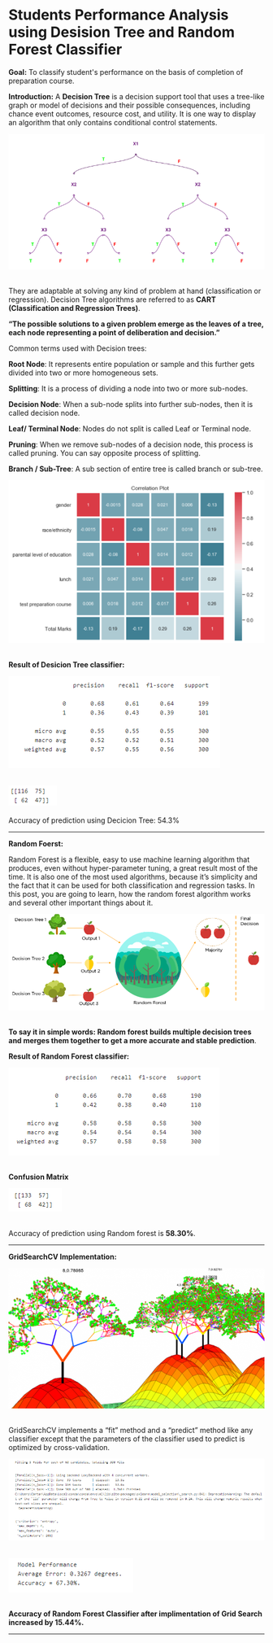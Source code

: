 # Students Performance Analysis using Desision Tree and Random Forest Classifier

__Goal:__ To classify student's performance on the basis of completion of preparation course.


__Introduction:__
A __Decision Tree__ is a decision support tool that uses a tree-like graph or model of decisions and their possible consequences, including chance event outcomes, resource cost, and utility. It is one way to display an algorithm that only contains conditional control statements.

![image.jpg](images/XOR3df51ae5.png)<br><br>

They are adaptable at solving any kind of problem at hand (classification or regression). Decision Tree algorithms are referred to as __CART (Classification and Regression Trees)__.

__“The possible solutions to a given problem emerge as the leaves of a tree, each node representing a point of deliberation and decision.”__

Common terms used with Decision trees:

__Root Node__: It represents entire population or sample and this further gets divided into two or more homogeneous sets.

__Splitting__: It is a process of dividing a node into two or more sub-nodes.

__Decision Node__: When a sub-node splits into further sub-nodes, then it is called decision node.

__Leaf/ Terminal Node__: Nodes do not split is called Leaf or Terminal node.

__Pruning__: When we remove sub-nodes of a decision node, this process is called pruning. You can say opposite process of splitting.

__Branch / Sub-Tree__: A sub section of entire tree is called branch or sub-tree.

![image.jpg](images/Capture.PNG)<br><br>


__Result of Desicion Tree classifier:__

![image.jpg](images/Capture1.PNG)<br><br>

![image.jpg](images/Capture2.PNG)<br><br>
Accuracy of prediction using Decicion Tree: 54.3%

___

__Random Foerst:__

Random Forest is a flexible, easy to use machine learning algorithm that produces, even without hyper-parameter tuning, a great result most of the time. It is also one of the most used algorithms, because it’s simplicity and the fact that it can be used for both classification and regression tasks. In this post, you are going to learn, how the random forest algorithm works and several other important things about it.

![image.jpg](images/main-qimg-1d93e607cf6795e03cc32ca49e3413ea.png)<br><br>

__To say it in simple words: Random forest builds multiple decision trees and merges them together to get a more accurate and stable prediction__.

__Result of Random Forest classifier:__

![image.jpg](images/Capture3.PNG)<br><br>

__Confusion Matrix__

![image.jpg](images/Capture4.PNG)<br><br>

Accuracy of prediction using Random forest is __58.30%__.

___

__GridSearchCV Implementation:__

![image.jpg](images/1_RZ1RKBwhLxZM6SRX5Nc4Rw.png)<br><br>

GridSearchCV implements a “fit” method and a “predict” method like any classifier except that the parameters of the classifier used to predict is optimized by cross-validation.

![image.jpg](images/Capture5.PNG)<br><br>

![image.jpg](images/Capture6.PNG)<br><br>

__Accuracy of Random Forest Classifier after implimentation of Grid Search increased by 15.44%.__

___
